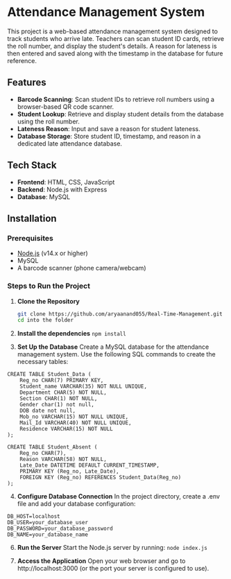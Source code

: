 # Attendance Management System

This project is a web-based attendance management system designed to track students who arrive late. Teachers can scan student ID cards, retrieve the roll number, and display the student's details. A reason for lateness is then entered and saved along with the timestamp in the database for future reference.

## Features

- **Barcode Scanning**: Scan student IDs to retrieve roll numbers using a browser-based QR code scanner.
- **Student Lookup**: Retrieve and display student details from the database using the roll number.
- **Lateness Reason**: Input and save a reason for student lateness.
- **Database Storage**: Store student ID, timestamp, and reason in a dedicated late attendance database.

## Tech Stack

- **Frontend**: HTML, CSS, JavaScript
- **Backend**: Node.js with Express
- **Database**: MySQL 

## Installation

### Prerequisites

- [Node.js](https://nodejs.org/) (v14.x or higher)
- MySQL
- A barcode scanner (phone camera/webcam)

### Steps to Run the Project

1. **Clone the Repository**
   ```bash
   git clone https://github.com/aryaanand055/Real-Time-Management.git
   cd into the folder
2. **Install the dependencies**
```npm install```

3. **Set Up the Database**
Create a MySQL database for the attendance management system. Use the following SQL commands to create the necessary tables:
```
CREATE TABLE Student_Data (
    Reg_no CHAR(7) PRIMARY KEY,
    Student_name VARCHAR(35) NOT NULL UNIQUE,
    Department CHAR(5) NOT NULL,
    Section CHAR(1) NOT NULL,
    Gender char(1) not null,
    DOB date not null,
    Mob_no VARCHAR(15) NOT NULL UNIQUE,
    Mail_Id VARCHAR(40) NOT NULL UNIQUE,
    Residence VARCHAR(15) NOT NULL
);

CREATE TABLE Student_Absent (
    Reg_no CHAR(7),
    Reason VARCHAR(58) NOT NULL,
    Late_Date DATETIME DEFAULT CURRENT_TIMESTAMP,
    PRIMARY KEY (Reg_no, Late_Date),
    FOREIGN KEY (Reg_no) REFERENCES Student_Data(Reg_no)
);
```

4. **Configure Database Connection** 
In the project directory, create a .env file and add your database configuration:
```
DB_HOST=localhost
DB_USER=your_database_user
DB_PASSWORD=your_database_password
DB_NAME=your_database_name
```

6. **Run the Server** Start the Node.js server by running:
```node index.js```

7. **Access the Application**
Open your web browser and go to http://localhost:3000 (or the port your server is configured to use).
